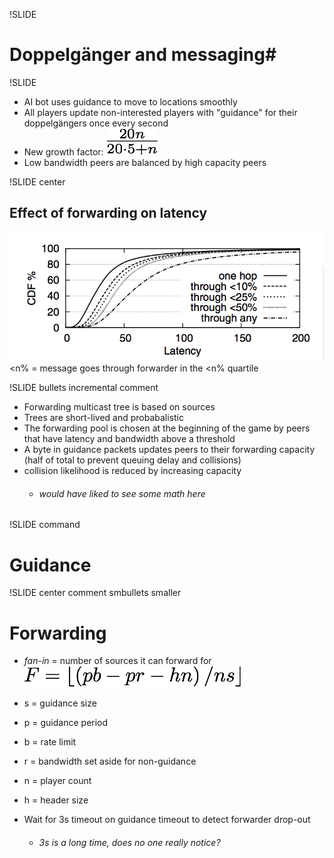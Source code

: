 !SLIDE
# Doppelgänger and messaging#

!SLIDE
* AI bot uses guidance to move to locations smoothly
* All players update non-interested players with "guidance" for 
their doppelgängers once every second
* New growth factor: ![Adjusted Growth Factor](growth.png)
* Low bandwidth peers are balanced by high capacity peers

!SLIDE center
## Effect of forwarding on latency ##
![Latency graph from forwarding](latency.png)
<n% = message goes through forwarder in the <n% quartile

!SLIDE bullets incremental comment
* Forwarding multicast tree is based on sources
* Trees are short-lived and probabalistic
* The forwarding pool is chosen at the beginning of the game by
peers that have latency and bandwidth above a threshold
* A byte in guidance packets updates peers to their forwarding
capacity (half of total to prevent queuing delay and collisions)
* collision likelihood is reduced by increasing capacity
    * ###### would have liked to see some math here ######

!SLIDE command
# Guidance #

!SLIDE center comment smbullets smaller
# Forwarding #
* _fan-in_ = number of sources it can forward for
![Fan-in](fan-in.png)
* s = guidance size
* p = guidance period
* b = rate limit
* r = bandwidth set aside for non-guidance
* n = player count
* h = header size

* Wait for 3s timeout on guidance timeout to detect forwarder
    drop-out
    * ###### 3s is a long time, does no one really notice? ######
